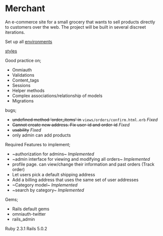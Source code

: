 # Merchant


An e-commerce site for a small grocery that wants to sell products directly to customers over the web. The project will be built in several discreet iterations.

Set up all [environments](http://tutorials.jumpstartlab.com/topics/environment/environment.html)

[styles](http://tutorials.jumpstartlab.com/assets/merchant/styles.css)

Good practice on;
* Onmiauth
* Validations
* Content_tags
* Sessions
* Helper methods
* Complex associations/relationship of models
* Migrations

bugs;
* ~~undefined method 'order_items' in~~ `views/orders/confirm.html.erb` _Fixed_
* ~~Cannot create new address. Fix user-id and order-id~~ _Fixed_
* ~~usability~~ _Fixed_
* only admin can add products

Required Features to implement;
* ~authorization for admins~ _Implemented_
* ~admin interface for viewing and modifying all orders~ _Implemented_
* profile page. can view/change their information and past orders (Track order)
* Let users pick a default shipping address
* Add a billing address that uses the same set of user addresses
* ~Category model~ _Implemented_
* ~search by category~ _Implemented_

Gems;
* Rails default gems
* omniauth-twitter
* rails_admin

Ruby 2.3.1
Rails 5.0.2